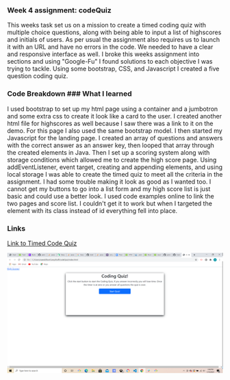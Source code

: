 ### Week 4 assignment:  codeQuiz

This weeks task set us on a mission to create a timed coding quiz with multiple choice questions, along with being able to input a list of highscores and initials of users.  As per usual the assignment also requires us to launch it with an URL and have no errors in the code.  We needed to have a clear and responsive interface as well.  I broke this weeks assignment into sections and using "Google-Fu" I found solutions to each objective I was trying to tackle.  Using some bootstrap, CSS, and Javascript I created a five question coding quiz.  

### Code Breakdown ### What I learned

I used bootstrap to set up my html page using a container and a jumbotron and some extra css to create it look like a card to the user.  I created another html file for highscores as well because I saw there was a link to it on the demo.  For this page I also used the same bootstrap model.  I then started my Javascript for the landing page.  I created an array of questions and answers with the correct answer as an answer key, then looped that array through the created elements in Java.  Then I set up a scoring system along with storage conditions which allowed me to create the high score page.  Using addEventListener, event target, creating and appending elements, and using local storage I was able to create the timed quiz to meet all the criteria in the assignment.  I had some trouble making it look as good as I wanted too.  I cannot get my buttons to go into a list form and my high score list is just basic and could use a better look.  I used code examples online to link the two pages and score list.  I couldn't get it to work but when I targeted the element with its class instead of id everything fell into place.  


### Links 

[Link to Timed Code Quiz](https://haru2727.github.io/codeQuiz/)


![](demo_image/demo.png)